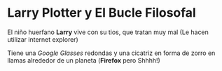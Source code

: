 Larry Plotter y El Bucle Filosofal
==================================

El niño huerfano **Larry** vive con su tios, que tratan muy mal (Le hacen utilizar internet explorer)

Tiene una *Google Glasses* redondas y una cicatriz en forma de zorro en llamas alrededor de un planeta (**Firefox** pero Shhhh!)
